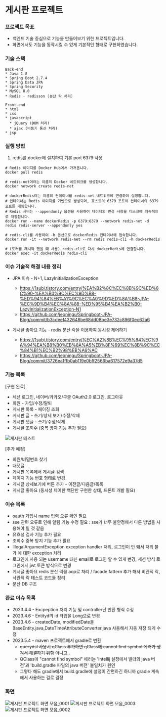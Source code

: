 # 게시판 프로젝트

### 프로젝트 목표
* 백엔드 기술 중심으로 기능을 만들어보기 위한 프로젝트입니다.
* 화면에서도 기능을 동작시킬 수 있게 기본적인 형태로 구현하였습니다.

### 기술 스택
```
Back-end
* Java 1.8
* Spring Boot 2.7.4
* Spring Data JPA
* Spring Security
* MySQL 8.0
* Redis - redisson (분산 락 처리)

Front-end
* html
* css
* javascript
  * jQuery (DOM 처리)
  * ajax (비동기 통신 처리)
* jsp
```
### 실행 방법
1. redis를 docker에 설치하여 기본 port 6379 사용
```
# Redis 이미지를 Docker Hub에서 가져옵니다.
docker pull redis

# redis-net이라는 이름의 Docker 네트워크를 생성합니다.
docker network create redis-net

# dockerRedis라는 이름의 컨테이너를 redis-net 네트워크에 연결하여 실행합니다.
# 컨테이너는 Redis 이미지를 기반으로 생성되며, 호스트의 6379 포트와 컨테이너의 6379 포트를 매핑합니다.
# Redis 서버는 --appendonly 옵션을 사용하여 데이터의 변경 사항을 디스크에 지속적으로 저장합니다.
docker run --name dockerRedis -p 6379:6379 --network redis-net -d redis redis-server --appendonly yes

# redis-cli를 사용하여 -h 옵션으로 dockerRedis 컨테이너에 접속합니다.
docker run -it --network redis-net --rm redis redis-cli -h dockerRedis

# (도커를 재시작 했을 때 사용) redis-cli로 다시 dockerRedis에 연결합니다.
docker exec -it dockerRedis redis-cli
```

### 이슈 기술적 해결 내용 정리
* JPA 이슈 - N+1, LazyInitializationException
  * https://1subi.tistory.com/entry/%EA%B2%8C%EC%8B%9C%ED%8C%90-%EA%B0%9C%EC%9D%B8-%ED%94%84%EB%A1%9C%EC%A0%9D%ED%8A%B8-JPA-%EC%9D%B4%EC%8A%88-%ED%95%B4%EA%B2%B0-LazyInitializationException-N1
  * https://github.com/jeoningu/Springboot-JPA-Blog/commit/b3cdeef432648be68dd08be3e732c896f0ec62a6

* 게시글 좋아요 기능 - redis 분산 락을 이용하여 동시성 제어하기
  * https://1subi.tistory.com/entry/%EC%A2%8B%EC%95%84%EC%9A%94%EA%B8%B0%EB%8A%A5%EB%8F%99%EC%8B%9C%EC%84%B1%EC%B2%98%EB%A6%AC
  * https://github.com/jeoningu/Springboot-JPA-Blog/commit/3726ea1ffb0ab119e0bff2566ba617572e9a37d5


### 기능 목록
[구현 완료]
* 세션 로그인, 네이버/카카오/구글 OAuth2.0 로그인, 로그아웃
* 회원 - 가입/수정/탈퇴
* 게시판 목록 - 페이징 조회
* 게시판 글 - 쓰기/상세 보기/수정/삭제
* 게시판 댓글 - 쓰기/수정/삭제
* 게시글 조회수 (중복 방지 기능 추가 필요)

![게시판 테스트](https://github.com/jeoningu/Springboot-JPA-Blog/assets/103714252/1290c407-00f0-4eca-8258-8f6f3849ecdd)


[추가 예정]
* 회원/비밀번호 찾기
* 대댓글
* 게시판 목록에서 게시글 검색
* 페이지 기능 번호 형태로 변경
* 게시글 상세보기에 버튼 추가 - 이전글/다음글/목록
* 게시글 좋아요 (동시성 제어한 백단만 구현한 상태, 프론트 개발 필요)


### 이슈 목록
* oauth 가입시 name 입력 오류 확인 필요
* sse 관련 오류로 인해 알림 기능 수정 필요 : sse가 너무 불안정해서 다른 방법을 사용해야 될 것 같음
* 유효성 검사 기능 추가 필요
* 조회수 중복 방지 기능 추가 필요
* IllegalArgumentException exception handler 처리, 로그인이 안 돼서 처리 불가 에 대한 exception 처리
* 로그인에 사용 되는 username 대신 email로 로그인 할 수 있게 변경, 세션 방식 로그인에서 jwt 토큰 방식으로 변경
* 게시글 좋아요 redis 분산 락을 aop로 처리 / facade fattern 추가 해서 비관적 락, 낙관적 락 테스트 코드들 정리
* 분산 DB 구조


### 완료 이슈 목록
* 2023.4.4 - Excpeption 처리 기능 및 controller단 반환 형식 수정
* 2023.4.6 - Entityd의 id 타입을 Long으로 변경
* 2023.4.6 - createdDate, modifiedDate을 BaseEntity.java,DateTimeAttributeConverter.java 사용해서 자동 저장 되게 수정
* 2023.5.4 - maven 프로젝트에서 gradle로 변환
  * ~~querydsl 사용시 qClass 추가하면 qClass에 cannot find symbol 에러가 생겨서 해결하기 위함~~ 아니고..
  * QClass에 "cannot find symbol" 에러는 'intellij 설정에서 빌더의 java 버전'과 'build.gradle 파일의 java 버전' 불일치가 원인
  * 그렇다 해도 gradle에서 build.gradle에 설정이 간편하긴 하니까 gradle 계속해서 사용하는 걸로 결정

### 화면
![게시판 프로젝트 화면 모음_0001](https://user-images.githubusercontent.com/103714252/229777272-9f5b9341-51bd-4e87-b177-6b260e4a033b.png)
![게시판 프로젝트 화면 모음_0003](https://user-images.githubusercontent.com/103714252/229777568-139d3fd0-16ea-4d96-8e6c-e4641db9460b.png)
![게시판 프로젝트 화면 모음_0002](https://user-images.githubusercontent.com/103714252/229777573-8a0c2fa4-584b-413c-8d06-a5c4833ada91.png)
